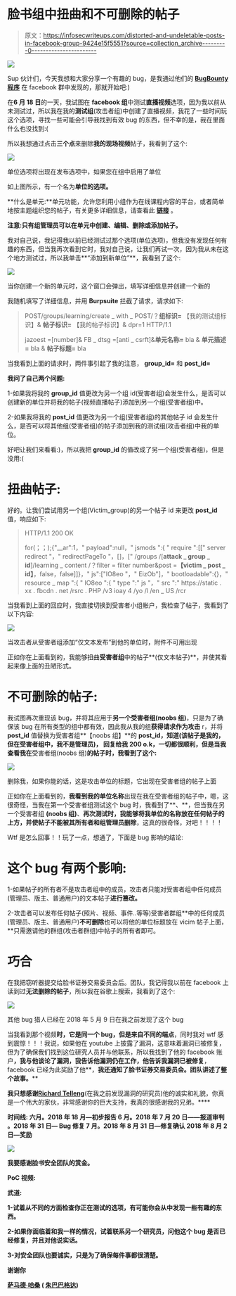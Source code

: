 # 脸书组中扭曲和不可删除的帖子

> 原文：<https://infosecwriteups.com/distorted-and-undeletable-posts-in-facebook-group-9424e15f5551?source=collection_archive---------0----------------------->

![](img/9f2af645cd1077b70be3c54f9c3dcfc9.png)

Sup 伙计们，今天我想和大家分享一个有趣的 bug，是我通过他们的 [**BugBounty 程序**](https://www.facebook.com/whitehat/dashboard) 在 facebook 群中发现的，那就开始吧:)

在**6 月 18 日**的一天，我试图在 **facebook 组**中测试**直播视频**选项，因为我以前从未测试过，所以我在我的**测试组**(攻击者组)中创建了直播视频，我花了一些时间玩这个选项，寻找一些可能会引导我找到有效 bug 的东西，但不幸的是，我在里面什么也没找到:(

所以我想通过点击**三个点**来删除**我的现场视频**帖子，我看到了这个:

![](img/27b61efc1eb3c9161951fd79f6b1be05.png)

单位选项将出现在发布选项中，如果您在组中启用了单位

如上图所示，有一个名为**单位的选项。**

**什么是单元:**单元功能，允许您利用小组作为在线课程内容的平台，或者简单地按主题组织您的帖子，有关更多详细信息，请查看此 [**链接**](https://www.facebook.com/marismith/posts/-newsflash-another-new-facebook-feature-you-can-add-units-to-facebook-groups-cur/10154506210385009/) 。

**注意:只有组管理员可以在单元中创建、编辑、删除或添加帖子。**

我对自己说，我记得我以前已经测试过那个选项(单位选项)，但我没有发现任何有趣的东西，但当我再次看到它时，我对自己说，让我们再试一次，因为我从未在这个地方测试过，所以我单击**“添加到新单位”**，我看到了这个:

![](img/c43f18c6578fee3168e096183327b711.png)

当你创建一个新的单元时，这个窗口会弹出，填写详细信息并创建一个新的

我随机填写了详细信息，并用 **Burpsuite** 拦截了请求，请求如下:

> POST/groups/learning/create _ with _ POST/？**组标识=** 【我的测试组标识】& **帖子标识=** 【我的帖子标识】& dpr=1 HTTP/1.1
> 
> jazoest =[number]& FB _ dtsg =[anti _ csrft]&**单元名称=** bla & **单元描述=** bla & **帖子标题=** bla

当我看到上面的请求时，两件事引起了我的注意， **group_id=** 和 **post_id=**

**我问了自己两个问题:**

1-如果我将我的 **group_id** 值更改为另一个组 id(受害者组)会发生什么，是否可以创建新的单位并将我的帖子(视频直播帖子)添加到另一个组(受害者组)中。

2-如果我将我的 **post_id** 值更改为另一个组(受害者组)的其他帖子 id 会发生什么，是否可以将其他组(受害者组)的帖子添加到我的测试组(攻击者组)中我的单位。

好吧让我们来看看:)，所以我把 **group_id** 的值改成了另一个组(受害者组)，但是没用:(

# 扭曲帖子:

好的。让我们尝试用另一个组(Victim_group)的另一个帖子 id 来更改 **post_id** 值，响应如下:

> HTTP/1.1 200 OK
> 
> for(；；);{"__ar":1，" payload":null，" jsmods ":{ " require ":[[" server redirect "，" redirectPageTo "，[]，[" \/groups \/[**attack _ group _ id**]\/learning _ content \/？filter = filter number&post =**【victim _ post _ id】**，false，false]]}，" js":["IO8eo "，" EizOb"]，" bootloadable":{}，" resource _ map ":{ " IO8eo ":{ " type ":" js "，" src ":" https:\/\/static . xx . fbcdn . net \/rsrc . PHP \/v3 ioay 4 \/yo \/l \/en _ US \/rcr

当我看到上面的回应时，我直接切换到受害者小组帐户，我检查了帖子，我看到了以下内容:

![](img/0c49be63d40bfe8cf025fe3eb819ac92.png)

当攻击者从受害者组添加“仅文本发布”到他的单位时，附件不可用出现

正如你在上面看到的，我能够扭曲**受害者组**中的帖子**(仅文本帖子)**，并使其看起来像上面的丑陋形式。

# 不可删除的帖子:

我试图再次重现该 bug，并将其应用于**另一个受害者组(noobs 组)**，只是为了确保该 bug 在所有类型的组中都有效，因此我从我的组**获得请求作为攻击** r，并将 **post_id** 值替换为受害者组**【noobs 组】**的 **post_id，知道(该帖子是我的，但在受害者组中，我不是管理员)， 回复给我 200 o.k，一切都很顺利，但是当我查看我在**受害者组(noobs 组)**的帖子时，我看到了这个:**

![](img/796df29cebb8bd0efd00bd2759a612c0.png)

删除我，如果你能的话，这是攻击单位的标题，它出现在受害者组的帖子上面

正如你在上面看到的，**我看到我的单位名称**出现在我在受害者组的帖子中，嗯，这很奇怪，当我在第一个受害者组测试这个 bug 时，我看到了**、**，但当我在另一个受害者组 **(noobs 组)**、**再次测试时，我能够将我单位的名称放在任何帖子的上方，并使帖子不能被其所有者和组管理员删除**，这真的很奇怪，对吧！！！！

Wtf 是怎么回事！！玩了一点，想通了，下面是 bug 影响的结论:

# **这个 bug 有两个影响:**

1-如果帖子的所有者不是攻击者组中的成员，攻击者只能对受害者组中任何成员(管理员、版主、普通用户)的文本帖子**进行篡改。**

2-攻击者可以发布任何帖子(照片、视频、事件..等等)受害者群组**中的任何成员(管理员、版主、普通用户)**不可删除**也可以将他的单位标题放在 vicim 帖子上面，**只需邀请他的群组(攻击者群组)中帖子的所有者即可。

# **巧合**

在我把窃听器提交给脸书证券交易委员会后。团队，我记得我以前在 facebook 上读到过**无法删除的帖子**，所以我在谷歌上搜索，我看到了这个:

![](img/eff7f234467a47888b41f7ed8a7a842d.png)

其他 bug 猎人已经在 2018 年 5 月 9 日在我之前发现了这个 bug

当我看到那个视频**时，它是同一个 bug，但是来自不同的端点**，同时我对 wtf 感到震惊！！！我说，如果他在 youtube 上披露了漏洞，这意味着漏洞已被修复，但为了确保我们找到这位研究人员并与他联系，所以我找到了他的 facebook 账户[](https://www.facebook.com/richard.telleng)**，我与他谈论了漏洞，我告诉他漏洞仍在工作，他告诉我漏洞已被修复**，facebook 已经为此奖励了他**，**我还通知了脸书证券交易委员会。团队讲述了整个故事。****

**我只想感谢[**Richard Telleng**](https://www.facebook.com/richard.telleng)**(在我之前发现漏洞的研究员)他的诚实和礼貌，你真是一个伟大的家伙，非常感谢你的巨大支持，我真的很感谢我的兄弟。****

******时间线:**
六月。2018 年 18 月—初步报告
6 月。2018 年 7 月 20 日——报道审判
。2018 年 31 日— Bug 修复
7 月。2018 年 8 月 31 日—修复确认
2018 年 8 月 2 日—奖励****

****![](img/1c972bcb00ec66dcba646dc6110171ff.png)****

****我要感谢**脸书安全团队**的赏金。****

******PoC 视频:******

******武道:******

****1-试着从不同的方面检查你正在测试的选项，有可能你会从中发现一些有趣的东西。****

****2-如果你面临着和我一样的情况，试着联系另一个研究员，问他这个 bug 是否已经修复，并且对他说实话。****

****3-对安全团队也要诚实，只是为了确保每件事都很清楚。****

****谢谢你****

****[萨马德·哈桑](https://www.facebook.com/JubaBaghdad.iq) ( [朱巴巴格达](https://twitter.com/JubaBaghdad))****